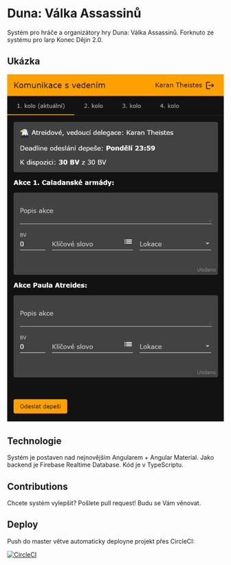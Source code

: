 # Duna: Válka Assassinů
Systém pro hráče a organizátory hry Duna: Válka Assassinů. Forknuto ze systému pro larp Konec Dějin 2.0.

## Ukázka
![Ukázka](ukazka.png)

## Technologie
Systém je postaven nad nejnovějším Angularem + Angular Material. Jako backend je Firebase Realtime Database. Kód je v TypeScriptu.
## Contributions
Chcete systém vylepšit? Pošlete pull request! Budu se Vám věnovat.
## Deploy
Push do master větve automaticky deployne projekt přes CircleCI:

[![CircleCI](https://circleci.com/gh/davidvavra/duna-valka-assassinu.svg?style=svg)](https://circleci.com/gh/davidvavra/duna-valka-assassinu)